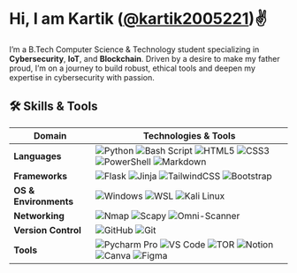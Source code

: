 # Hi, I am Kartik ([@kartik2005221](https://tr.ee/ktk))✌️
I’m a B.Tech Computer Science & Technology student specializing in **Cybersecurity**, **IoT**, and **Blockchain**. Driven by a desire to make my father proud, I’m on a journey to build robust, ethical tools and deepen my expertise in cybersecurity with passion.


## 🛠️ Skills & Tools

| Domain            | Technologies & Tools              |
| ----------------- | ---------------------------------- |
| **Languages**     | ![Python](https://img.shields.io/badge/python-3670A0?style=for-the-badge&logo=python&logoColor=ffdd54) ![Bash Script](https://img.shields.io/badge/bash_script-%23121011.svg?style=for-the-badge&logo=gnu-bash&logoColor=white) ![HTML5](https://img.shields.io/badge/html5-%23E34F26.svg?style=for-the-badge&logo=html5&logoColor=white) ![CSS3](https://img.shields.io/badge/css3-%231572B6.svg?style=for-the-badge&logo=css3&logoColor=white)  ![PowerShell](https://img.shields.io/badge/PowerShell-%235391FE.svg?style=for-the-badge&logo=powershell&logoColor=white)  ![Markdown](https://img.shields.io/badge/markdown-%23000000.svg?style=for-the-badge&logo=markdown&logoColor=white)         |
| **Frameworks**    | ![Flask](https://img.shields.io/badge/flask-%23000.svg?style=for-the-badge&logo=flask&logoColor=white)  ![Jinja](https://img.shields.io/badge/jinja-white.svg?style=for-the-badge&logo=jinja&logoColor=black)  ![TailwindCSS](https://img.shields.io/badge/tailwindcss-%2338B2AC.svg?style=for-the-badge&logo=tailwind-css&logoColor=white)   ![Bootstrap](https://img.shields.io/badge/bootstrap-%238511FA.svg?style=for-the-badge&logo=bootstrap&logoColor=white)                          |
| **OS & Environments** | ![Windows](https://img.shields.io/badge/Windows-0078D6.svg?style=for-the-badge&logo=windows&logoColor=white) ![WSL](https://img.shields.io/badge/WSL-4D4D4D.svg?style=for-the-badge&logo=linux&logoColor=white) ![Kali Linux](https://img.shields.io/badge/Kali_Linux-557C94.svg?style=for-the-badge&logo=kalilinux&logoColor=white)   |
| **Networking**    | ![Nmap](https://img.shields.io/badge/Nmap-4682B4.svg?style=for-the-badge&logo=nmap&logoColor=white) ![Scapy](https://img.shields.io/badge/Scapy-3776AB.svg?style=for-the-badge&logo=python&logoColor=white) ![Omni-Scanner](https://img.shields.io/badge/Omni--Scanner-000000.svg?style=for-the-badge&logo=scan&logoColor=white) |
| **Version Control** | ![GitHub](https://img.shields.io/badge/github-%23121011.svg?style=for-the-badge&logo=github&logoColor=white) ![Git](https://img.shields.io/badge/git-%23F05033.svg?style=for-the-badge&logo=git&logoColor=white)                     |
| **Tools** |![Pycharm Pro](https://img.shields.io/badge/pycharm-%23000000.svg?style=for-the-badge&logo=pycharm&logoColor=white) ![VS Code](https://img.shields.io/badge/VS%20Code-0078d7.svg?style=for-the-badge&logo=visualstudiocode&logoColor=white) ![TOR](https://img.shields.io/badge/tor-%237E4798.svg?style=for-the-badge&logo=tor-project&logoColor=white)  ![Notion](https://img.shields.io/badge/Notion-%23000000.svg?style=for-the-badge&logo=notion&logoColor=white)  ![Canva](https://img.shields.io/badge/Canva-%2300C4CC.svg?style=for-the-badge&logo=Canva&logoColor=white) ![Figma](https://img.shields.io/badge/figma-%23F24E1E.svg?style=for-the-badge&logo=figma&logoColor=white)       |



